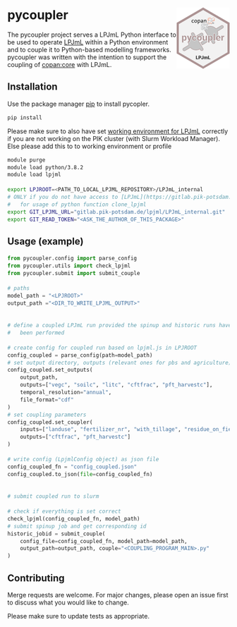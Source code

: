 # pycoupler  <a href=''><img src='docs/img/logo.png' align="right" height="139" /></a>

The pycoupler project serves a LPJmL Python interface to be used to operate
[LPJmL](https://gitlab.pik-potsdam.de/lpjml/LPJmL_internal) within a Python
environment and to couple it to Python-based modelling frameworks.  
pycoupler was written with the intention to support the coupling of
[copan:core](https://github.com/pik-copan/pycopancore/) with LPJmL.

## Installation

Use the package manager [pip](https://pip.pypa.io/en/stable/) to install pycopler.

```bash
pip install
```

Please make sure to also have set [working environment for LPJmL](https://gitlab.pik-potsdam.de/lpjml/LPJmL_internal/-/blob/master/INSTALL) correctly if you are not working
on the PIK cluster (with Slurm Workload Manager).  
Else please add this to to working environment or profile

```bash
module purge
module load python/3.8.2
module load lpjml

export LPJROOT=<PATH_TO_LOCAL_LPJML_REPOSITORY>/LPJmL_internal
# ONLY if you do not have access to [LPJmL](https://gitlab.pik-potsdam.de/lpjml/LPJmL_internal)
#   for usage of python function clone_lpjml
export GIT_LPJML_URL="gitlab.pik-potsdam.de/lpjml/LPJmL_internal.git"
export GIT_READ_TOKEN="<ASK_THE_AUTHOR_OF_THIS_PACKAGE>"
```

## Usage (example)

```python
from pycoupler.config import parse_config
from pycoupler.utils import check_lpjml
from pycoupler.submit import submit_couple

# paths
model_path = "<LPJROOT>"
output_path ="<DIR_TO_WRITE_LPJML_OUTPUT>"


# define a coupled LPJmL run provided the spinup and historic runs have already
#   been performed 

# create config for coupled run based on lpjml.js in LPJROOT
config_coupled = parse_config(path=model_path)
# set output directory, outputs (relevant ones for pbs and agriculture)
config_coupled.set_outputs(
    output_path,
    outputs=["vegc", "soilc", "litc", "cftfrac", "pft_harvestc"],
    temporal_resolution="annual",
    file_format="cdf"
)
# set coupling parameters
config_coupled.set_coupler(
    inputs=["landuse", "fertilizer_nr", "with_tillage", "residue_on_field"],
    outputs=["cftfrac", "pft_harvestc"]
)

# write config (LpjmlConfig object) as json file
config_coupled_fn = "config_coupled.json"
config_coupled.to_json(file=config_coupled_fn)


# submit coupled run to slurm

# check if everything is set correct
check_lpjml(config_coupled_fn, model_path)
# submit spinup job and get corresponding id
historic_jobid = submit_couple(
    config_file=config_coupled_fn, model_path=model_path,
    output_path=output_path, couple="<COUPLING_PROGRAM_MAIN>.py"
)

```

## Contributing
Merge requests are welcome. For major changes, please open an issue first to discuss what you would like to change.

Please make sure to update tests as appropriate.
